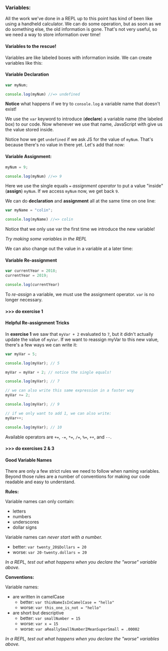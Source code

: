 ### Variables:

All the work we've done in a REPL up to this point has kind of been like using a handheld calculator. We can do some operation, but as soon as we do something else, the old information is gone. That's not very useful, so we need a way to store information over time!

#### Variables to the rescue!

Variables are like labeled boxes with information inside. We can create variables like this:

#### Variable Declaration

```js
var myNum;

console.log(myNum) //=> undefined
```

**Notice** what happens if we try to `console.log` a variable name that doesn't exist!

We use the `var` keyword to introduce (**declare**) a variable name (the labeled box) to our code. Now whenever we use that name, JavaScript with give us the value stored inside.

Notice how we get `undefined` if we ask JS for the value of `myNum`. That's because there's no value in there yet. Let's add that now:

#### Variable Assignment:

```js
myNum = 9;

console.log(myNum) //=> 9
```


Here we use the single equals `=` *assignment operator* to put a value "inside" (**assign**) `myNum`. If we access `myNum` now, we get back `9`.

We can do **declaration** and **assignment** all at the same time on one line:

```js
var myName = "colin";

console.log(myName) //=> colin
```

Notice that we only use var the first time we introduce the new variable!

*Try making some variables in the REPL*

We can also change out the value in a variable at a later time:

#### Variable Re-assignment

```js
var currentYear = 2018;
currentYear = 2019;

console.log(currentYear)
```

To *re-assign* a variable, we must use the assignment operator. `var` is no longer necessary.

#### >>> do exercise 1

#### Helpful Re-assignment Tricks

In **exercise 1** we saw that `myVar + 2` evaluated to `7`, but it didn't actually update the value of `myVar`. If we want to reassign myVar to this new value, there's a few ways we can write it:

```js
var myVar = 5;

console.log(myVar); // 5

myVar = myVar + 2; // notice the single equals!

console.log(myVar); // 7

// we can also write this same expression in a faster way
myVar += 2;

console.log(myVar); // 9

// if we only want to add 1, we can also write:
myVar++;

console.log(myVar); // 10
```

Available operators are `+=`, `-=`, `*=`, `/=`, `%=`, `++`, and `--`.

#### >>> do exercises 2 & 3

#### Good Variable Names

There are only a few strict rules we need to follow when naming variables. Beyond those rules are a number of conventions for making our code readable and easy to understand.

**Rules:**

Variable names can only contain:
  - letters
  - numbers
  - underscores
  - dollar signs

Variable names can *never start with a number.*
  - better: `var twenty_20$Dollars = 20`
  - worse: `var 20-twenty.dollars = 20`

*In a REPL, test out what happens when you declare the "worse" variable above.*

**Conventions:**

Variable names:
  - are written in camelCase
    - better: `var thisNameIsInCamelCase = "hello"`
    - worse: `var this_one_is_not = "hello"`
  - are short but descriptive
    - better: `var smallNumber = 15`
    - worse: `var x = 15`
    - worse: `var aReallySmallNumberIMeanSuperSmall = .00002`

*In a REPL, test out what happens when you declare the "worse" variables above.*

